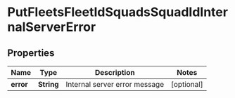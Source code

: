 
# PutFleetsFleetIdSquadsSquadIdInternalServerError

## Properties
Name | Type | Description | Notes
------------ | ------------- | ------------- | -------------
**error** | **String** | Internal server error message |  [optional]



